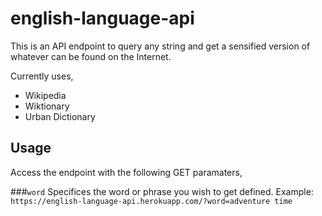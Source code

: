 english-language-api
====================

This is an API endpoint to query any string and get a sensified version of whatever can be found on the Internet.

Currently uses,
- Wikipedia
- Wiktionary
- Urban Dictionary

Usage
-----
Access the endpoint with the following GET paramaters,

###`word`
Specifices the word or phrase you wish to get defined.
Example: `https://english-language-api.herokuapp.com/?word=adventure time`


